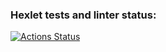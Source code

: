 ### Hexlet tests and linter status:
[![Actions Status](https://github.com/Zlober/python-project-83/workflows/hexlet-check/badge.svg)](https://github.com/Zlober/python-project-83/actions)